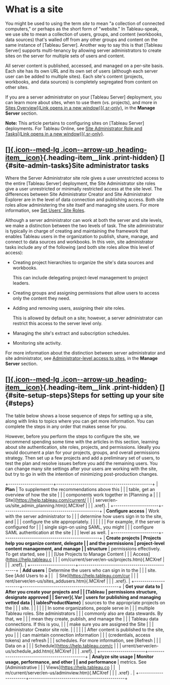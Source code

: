 

What is a site
==============
You might be used to using the term *site* to mean "a collection of
connected computers," or perhaps as the short form of "website." In
Tableau-speak, we use site to mean a collection of users, groups, and
content (workbooks, data sources) that's walled off from any other
groups and content on the same instance of [Tableau
Server]. Another way to say this is that [Tableau
Server] supports multi-tenancy by allowing server
administrators to create sites on the server for multiple sets of users
and content.

All server content is published, accessed, and managed on a per-site
basis. Each site has its own URL and its own set of users (although each
server user can be added to multiple sites). Each site's content
(projects, workbooks, and data sources) is completely segregated from
content on other sites.

If you are a server administrator on your [Tableau
Server] deployment, you can learn more about
sites, when to use them (vs. projects), and more in [Sites
Overview[(Link opens in a new
window)]{.sr-only}](https://help.tableau.com/current/server/en-us/sites_intro.htm "Opens topic in a new browser tab"),
in the **Manage Server** section.

**Note:** This article pertains to configuring sites on [Tableau
Server] deployments. For Tableau Online, see
[Site Administrator Role and Tasks[(Link opens in a new
window)]{.sr-only}](https://help.tableau.com/current/online/en-us/to_site_startup.htm "Open Tableau Online help in a new browser tab.").

<div>

[[]{.icon--med-lg .icon--arrow-up .heading-item__icon}](https://help.tableau.com/current/server/en-us/sites.htm#){.heading-item__link .print-hidden} []{#site-admin-tasks}Site administrator tasks
--------------------------------------------------------------------------------------------------------------------------------------------------------------------------------------------------

</div>

Where the Server Administrator site role gives a user unrestricted
access to the entire [Tableau Server] deployment,
the Site Administrator site roles give a user unrestricted or minimally
restricted access at the site level. The differences between Site
Administrator Creator and Site Administrator Explorer are in the level
of data connection and publishing access. Both site roles allow
administering the site itself and managing site users. For more
information, see [Set Users' Site
Roles](https://help.tableau.com/current/server/en-us/users_site_roles.htm).

Although a server administrator can work at both the server and site
levels, we make a distinction between the two levels of task. The site
administrator is typically in charge of creating and maintaining the
framework that enables Tableau users in the organization to publish,
share, manage, and connect to data sources and workbooks. In this vein,
site administrator tasks include any of the following (and both site
roles allow this level of access):

-   Creating project hierarchies to organize the site's data sources and
    workbooks.

    This can include delegating project-level management to project
    leaders.

-   Creating groups and assigning permissions that allow users to access
    only the content they need.

-   Adding and removing users, assigning their site roles.

    This is allowed by default on a site; however, a server
    administrator can restrict this access to the server level only.

-   Managing the site's extract and subscription schedules.

-   Monitoring site activity.

For more information about the distinction between server administrator
and site administrator, see [Administrator-level access to
sites](https://help.tableau.com/current/server/en-us/sites_intro.htm#admin-access-sites), in the **Manage Server** section.

<div>

[[]{.icon--med-lg .icon--arrow-up .heading-item__icon}](https://help.tableau.com/current/server/en-us/sites.htm#){.heading-item__link .print-hidden} []{#site-setup-steps}Steps for setting up your site {#steps}
--------------------------------------------------------------------------------------------------------------------------------------------------------------------------------------------------------

</div>

The table below shows a loose sequence of steps for setting up a site,
along with links to topics where you can get more information. You can
complete the steps in any order that makes sense for you.

However, before you perform the steps to configure the site, we
recommend spending some time with the articles in this section, learning
about site authentication, site roles, projects, and permissions.
Ideally you would document a plan for your projects, groups, and overall
permissions strategy. Then set up a few projects and add a preliminary
set of users, to test the plan and resolve issues before you add the
remaining users. You can change many site settings after your users are
working with the site, but try to go in with the intention of minimizing
post-production changes.

+----------------------+-----------------------------------------------+
| **Plan**             | To supplement the recommendations above this  |
|                      | table, get an overview of how the site        |
|                      | components work together in [Planning a       |
|                      | Site](https://help.tableau.com/current/       |
|                      | server/en-us/site_admin_planning.htm){.MCXref |
|                      | .xref}.                                       |
+----------------------+-----------------------------------------------+
| **Configure access** | Work with the server administrator to         |
|                      | determine how users sign in to the site, and  |
|                      | configure the site appropriately.             |
|                      |                                               |
|                      | For example, if the server is configured for  |
|                      | single sign-on using SAML, you might          |
|                      | configure SAML authentication at the site     |
|                      | level as well.                                |
+----------------------+-----------------------------------------------+
| **Create projects    | Projects help you organize content, delegate  |
| and the permissions  | project-level content management, and manage  |
| structure**          | permissions effectively. To get started, see  |
|                      | [Use Projects to Manage Content               |
|                      | Access](https://help.tableau.c                |
|                      | om/current/server/en-us/projects.htm){.MCXref |
|                      | .xref}.                                       |
+----------------------+-----------------------------------------------+
| **Add users**        | Determine the users who can sign in to the    |
|                      | site. See [Add Users to a                     |
|                      | Site](https://help.tableau.com/cur            |
|                      | rent/server/en-us/sites_addusers.htm){.MCXref |
|                      | .xref}.                                       |
+----------------------+-----------------------------------------------+
| **Get your data to   | After you create your projects and            |
| [Tableau             | permissions structure, designate approved     |
| Server]{.Var         | users for publishing and managing vetted data |
| iablesProductName}** | sources to the appropriate projects on the    |
|                      | site.                                         |
|                      |                                               |
|                      | In some organizations, people serve in        |
|                      | multiple Tableau roles. Site administrators   |
|                      | commonly also are data stewards. By that, we  |
|                      | mean they create, publish, and manage the     |
|                      | Tableau data connections. If this is you,     |
|                      | make sure you are assigned the Site           |
|                      | Administrator Creator site role.              |
|                      |                                               |
|                      | After content is published to the site, you   |
|                      | can maintain connection information           |
|                      | (credentials, access tokens) and refresh      |
|                      | schedules. For more information, see [Refresh |
|                      | Data on a                                     |
|                      | Schedule](https://help.tableau.com/c          |
|                      | urrent/server/en-us/schedule_add.htm){.MCXref |
|                      | .xref}.                                       |
+----------------------+-----------------------------------------------+
| **Analyze site usage | Monitor usage, performance, and other         |
| and performance**    | metrics. See [Administrative                  |
|                      | Views](https://help.tableau.co                |
|                      | m/current/server/en-us/adminview.htm){.MCXref |
|                      | .xref} .                                      |
+----------------------+-----------------------------------------------+
